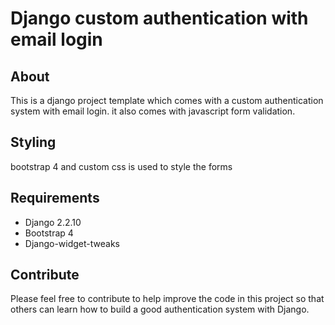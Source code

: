 # Django custom authentication with email login

## About

This is a django project template which comes with a custom authentication system with email login.
it also comes with javascript form validation.

## Styling

bootstrap 4 and custom css is used to style the forms

## Requirements

- Django 2.2.10
- Bootstrap 4
- Django-widget-tweaks

## Contribute

Please feel free to contribute to help improve the code in this project so that others can learn
how to build a good authentication system with Django.
